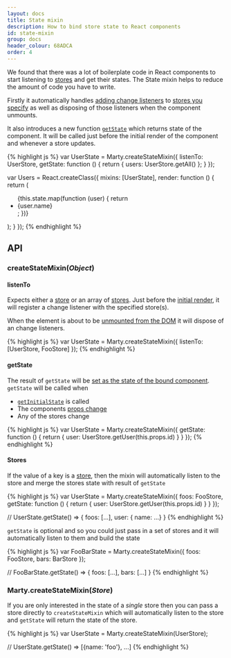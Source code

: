 ```yaml
---
layout: docs
title: State mixin
description: How to bind store state to React components
id: state-mixin
group: docs
header_colour: 68ADCA
order: 4
---
```


We found that there was a lot of boilerplate code in React components to start listening to [stores](/docs/stores.html) and get their states. The State mixin helps to reduce the amount of code you have to write.

Firstly it automatically handles [adding change listeners](/docs/stores.html#addChangeListener) to [stores you specify](#listenTo) as well as disposing of those listeners when the component unmounts.

It also introduces a new function [<code>getState</code>](#getState) which returns state of the component. It will be called just before the initial render of the component and whenever a store updates.

{% highlight js %}
var UserState = Marty.createStateMixin({
  listenTo: UserStore,
  getState: function () {
    return {
      users: UserStore.getAll()
    };
  }
});

var Users = React.createClass({
  mixins: [UserState],
  render: function () {
    return (<ul>
      {this.state.map(function (user) {
        return <li>{user.name}</li>;
      })}
    </ul>);
  }
});
{% endhighlight %}


<h2 id="api">API</h2>

<h3 id="createStateMixinObject">createStateMixin(<i>Object</i>)</h3>

<h4 id="listenTo">listenTo</h4>

Expects either a [store](/docs/stores.html) or an array of [stores](/docs/stores.html). Just before the [initial render](http://facebook.github.io/react/docs/component-specs.html#mounting-componentwillmount), it will register a change listener with the specified store(s).

When the element is about to be [unmounted from the DOM](http://facebook.github.io/react/docs/component-specs.html#unmounting-componentwillunmount) it will dispose of an change listeners.

{% highlight js %}
var UserState = Marty.createStateMixin({
  listenTo: [UserStore, FooStore]
});
{% endhighlight %}

<h4 id="getState">getState</h4>

The result of <code>getState</code> will be [set as the state of the bound component](http://facebook.github.io/react/docs/component-api.html#setstate). <code>getState</code> will be called when

* [<code>getInitialState</code>](http://facebook.github.io/react/docs/component-specs.html#getinitialstate) is called
* The components [props change](http://facebook.github.io/react/docs/component-specs.html#updating-componentwillupdate)
* Any of the stores change

{% highlight js %}
var UserState = Marty.createStateMixin({
  getState: function () {
    return {
      user: UserStore.getUser(this.props.id)
    }
  }
});
{% endhighlight %}

<h4 id="stores">Stores</h4>

If the value of a key is a [store](/docs/stores.html), then the mixin will automatically listen to the store and merge the stores state with result of <code>getState</code>

{% highlight js %}
var UserState = Marty.createStateMixin({
  foos: FooStore,
  getState: function () {
    return {
      user: UserStore.getUser(this.props.id)
    }
  }
});

// UserState.getState() =>
{
  foos: [...],
  user: { name: ...}
}
{% endhighlight %}

<code>getState</code> is optional and so you could just pass in a set of stores and it will automatically listen to them and build the state

{% highlight js %}
var FooBarState = Marty.createStateMixin({
  foos: FooStore,
  bars: BarStore
});

// FooBarState.getState() =>
{
  foos: [...],
  bars: [...]
}
{% endhighlight %}

<h3 id="createStateMixinStore">Marty.createStateMixin(<i>Store</i>)</h3>

If you are only interested in the state of a *single* store then you can pass a store directly to <code>createStateMixin</code> which will automatically listen to the store and <code>getState</code> will return the state of the store.


{% highlight js %}
var UserState = Marty.createStateMixin(UserStore);

// UserState.getState() =>
[{name: 'foo'}, ...]
{% endhighlight %}